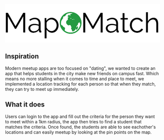 ![MapMatch_Logo](public/img/logo-nav.png)

## Inspiration
Modern meetup apps are too focused on "dating", we wanted to create an app that helps students in the city make new friends on campus fast. Which means no more stalling when it comes to time and place to meet, we implemented a location tracking for each person so that when they match, they can try to meet up immediately.

## What it does
Users can login to the app and fill out the criteria for the person they want to meet within a 1km radius, the app then tries to find a student that matches the criteria. Once found, the students are able to see eachother's locations and can easily meetup by looking at the pin points on the map.
